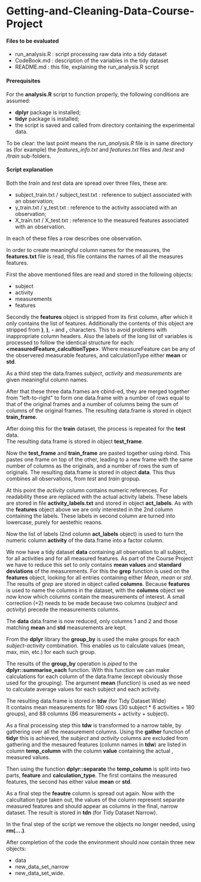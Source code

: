 # Getting-and-Cleaning-Data-Course-Project

#### Files to be evaluated

* run_analysis.R : script processing raw data into a tidy dataset
* CodeBook.md    : description of the variables in the tidy dataset
* README.md      : this file, explaining the run_analysis.R script 
 
#### Prerequisites

For the **analysis.R** script to function properly, the following conditions
are assumed:

* **dplyr** package is installed;
* **tidyr** package is installed;
* the script is saved and called from directory containing the experimental data.

To be clear: the last point means the *run_analysis.R* file is in same directory as (for example)
the *features_info.txt* and *features.txt* files and */test* and */train* sub-folders.


#### Script explanation

Both the *train* and *test* data are spread over three files, these are:

* subject_train.txt / subject_test.txt : reference to subject associated with an observation;
* y_train.txt / y_test.txt : reference to the activity associated with an observation;
* X_train.txt / X_test.txt : reference to the measured features associated with an observation.

In each of these files a row describes one observation. 

In order to create meaningful column names for the measures, the **features.txt** file is read, this 
file contains the names of all the measures features.

First the above mentioned files are read and stored in the following objects:

* subject
* activity
* measurements
* features
 
Secondly the **features** object is stripped from its first column, after which it only contains the list of features. Additionally the contents of this object are stripped from **)**, **)**, **-** and **,** characters. This to avoid problems with inappropriate column headers. Also the labels of the long list of variables is processed
to follow the identical structure for each: **<measuredFeature_calcultionType>**. Where measureFeature can be any
of the observered measurable features, and calculationType either **mean** or **std**.

As a third step the data.frames *subject*, *activity* and *measurements* are given meaningful column names.

After that these three data.frames are cbind-ed, they are merged together from "left-to-right" to form one data.frame with a number of rows equal to that of the original frames and a number of columns being the sum of columns of the original frames.
The resulting data.frame is stored in object **train_frame**.

After doing this for the **train** dataset, the process is repeated for the **test** data.  
The resulting data.frame is stored in object **test_frame**.

Now the **test_frame** and **train_frame** are pasted together using rbind. This pastes one frame on top of the other, leading to a new frame with the same number of columns as the originals, and a number of rows the sum of originals.
The resulting data.frame is stored in object **data**. This thus combines all observations, from *test* and *train* gropup.

At this point the *activity* column contains numeric references. For readability these are replaced with the actual activity labels. These labels are stored in file **activity_labels.txt** and stored in object **act_labels**. As with the **features** object above we are only interested in the 2nd column containing the labels. These labels in second column are turned 
into lowercase, purely for aestethic reaons.

Now the list of labels (2nd column **act_labels** object) is used to turn the numeric column **activity** of the data.frame into a factor column.

We now have a tidy dataset **data** containing all observation to all subject, for all activities and for all measured features. As part of the Course Project we have to reduce this set to only contains **mean values** and **standard deviations** of the measurements. For this the **grep** function is used on the **features** object, looking for all entries containing either *Mean*, *mean* or *std*. The results of *grep* are stored in object called **columns**.
Because **features** is used to name the columns in the dataset, with the **columns** object we now know which columns contain the measurements of interest. A small correction (+2) needs to be made because two columns (*subject* and *activity*) precede the measurements columns.

The **data** data.frame is now reduced, only columns 1 and 2 and those matching **mean** and **std** measurements are kept.

From the **dplyr** library the **group_by** is used the make groups for each *subject-activity* combination. This enables us to calculate values (mean, max, min, etc.) for each such group. 

The results of the **group_by** operation is *piped* to the **dplyr::summarise_each** function. With this function we can make calculations for each column of the data.frame (except obviously those used for the grouping). The argument **mean** (function) is used as we need to calculate average values for each subject and each activity. 

The resulting data.frame is stored in **tdw** (for Tidy Dataset Wide)  
It contains mean measurements for 180 rows (30 subject * 6 activities = 180 groups), and 88 columns (86 measurements + activity + subject).

As a final processing step this **tdw** is transformed to a narrow table, by gathering over all the measurement columns. Using the **gather** function of **tidyr** this is achieved, the *subject* and *activity* columns are excluded from gathering and the mesaured features (column names in **tdw**) are listed in column **temp_column** with the column **value** containing the actual , measured values. 

Then using the function **dplyr::separate** the **temp_column** is split into two parts, **feature** and **calculation_type**. The first contains the measured features, the second has either value **mean** or **std**.

As a final step the **feautre** column is spread out again. Now with the calcultation type taken out, the values of the column represent separate measured features and should appear as columns in the final, narrow dataset. The result is stored in **tdn** (for Tidy Dataset Narrow).

In the final step of the script we remove the objects no longer needed, using **rm(....)**.

After completion of the code the environment should now contain three new objects:

* data
* new_data_set_narrow
* new_data_set_wide.








